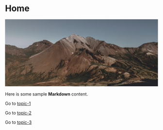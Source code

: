 # Home

![](images/mountain.jpg ':class=banner-image')

Here is some sample **Markdown** content.  

Go to [topic-1](topic-1.md)

Go to [topic-2](/my-folder/topic-2.md)

Go to [topic-3](/my-folder/my-folder-2/topic-3.md)